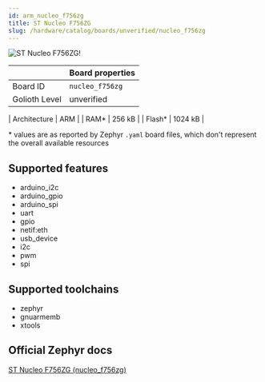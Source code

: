 ```yaml
---
id: arm_nucleo_f756zg
title: ST Nucleo F756ZG
slug: /hardware/catalog/boards/unverified/nucleo_f756zg
---
```


[//]: # (This is an auto-generated file, do not edit! Changes to it will be lost upon re-generation)

![ST Nucleo F756ZG!](/img/boards/arm/nucleo_f756zg.jpg "ST Nucleo F756ZG")

|                | Board properties     |
| -------------  | -------------------- |
| Board ID       | `nucleo_f756zg` |
| Golioth Level  | unverified       |

| Architecture   | ARM |
| RAM*           | 256 kB |
| Flash*         | 1024 kB |

\* values are as reported by Zephyr `.yaml` board files, which don't represent the overall available resources



## Supported features

* arduino_i2c
* arduino_gpio
* arduino_spi
* uart
* gpio
* netif:eth
* usb_device
* i2c
* pwm
* spi

## Supported toolchains

* zephyr
* gnuarmemb
* xtools

## Official Zephyr docs

[ST Nucleo F756ZG (nucleo_f756zg)](https://docs.zephyrproject.org/latest/boards/arm/nucleo_f756zg/doc/index.html)
